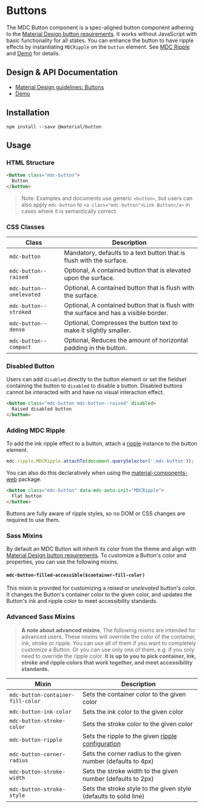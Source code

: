 <!--docs:
title: "Buttons"
layout: detail
section: components
excerpt: "Material Design-styled buttons."
iconId: button
path: /catalog/buttons/
-->

# Buttons

<!--<div class="article__asset">
  <a class="article__asset-link"
     href="https://material-components-web.appspot.com/button.html">
    <img src="{{ site.rootpath }}/images/mdc_web_screenshots/buttons.png" width="363" alt="Buttons screenshot">
  </a>
</div>-->

The MDC Button component is a spec-aligned button component adhering to the
[Material Design button requirements](https://material.io/guidelines/components/buttons.html).
It works without JavaScript with basic functionality for all states.
You can enhance the button to have ripple effects by instantiating `MDCRipple` on
the `button` element. See [MDC Ripple](https://github.com/material-components/material-components-web/tree/master/packages/mdc-ripple) and [Demo](https://material-components-web.appspot.com/button.html) for details.

## Design & API Documentation

<ul class="icon-list">
  <li class="icon-list-item icon-list-item--spec">
    <a href="https://material.io/guidelines/components/buttons.html">Material Design guidelines: Buttons</a>
  </li>
  <li class="icon-list-item icon-list-item--link">
    <a href="https://material-components-web.appspot.com/button.html">Demo</a>
  </li>
</ul>

## Installation

```
npm install --save @material/button
```

## Usage

### HTML Structure
```html
<button class="mdc-button">
  Button
</button>
```

> Note: Examples and documents use generic `<button>`, but users can also apply
`mdc-button` to `<a class="mdc-button">Link Button</a>` in cases where it is
semantically correct.

### CSS Classes

| Class                 | Description                                             |
| --------------------- | ------------------------------------------------------- |
| `mdc-button`          | Mandatory, defaults to a text button that is flush with the surface.|
| `mdc-button--raised`  | Optional, A contained button that is elevated upon the surface.   |
| `mdc-button--unelevated`  | Optional, A contained button that is flush with the surface.  |
| `mdc-button--stroked`  | Optional, A contained button that is flush with the surface and has a visible border. |
| `mdc-button--dense`   | Optional, Compresses the button text to make it slightly smaller. |
| `mdc-button--compact` | Optional, Reduces the amount of horizontal padding in the button. |


### Disabled Button

Users can add `disabled` directly to the button element or set the fieldset containing
the button to `disabled` to disable a button. Disabled buttons cannot be interacted
with and have no visual interaction effect.

```html
<button class="mdc-button mdc-button--raised" disabled>
  Raised disabled button
</button>
```

### Adding MDC Ripple

To add the ink ripple effect to a button, attach a [ripple](../mdc-ripple) instance to the
button element.

```js
mdc.ripple.MDCRipple.attachTo(document.querySelector('.mdc-button'));
```

You can also do this declaratively when using the [material-components-web](../material-components-web) package.

```html
<button class="mdc-button" data-mdc-auto-init="MDCRipple">
  Flat button
</button>
```

Buttons are fully aware of ripple styles, so no DOM or CSS changes are required to use them.

### Sass Mixins

By default an MDC Button will inherit its color from the theme and align with [Material Design button requirements](https://material.io/guidelines/components/buttons.html). To customize a Button's color and properties, you can use the following mixins.

#### `mdc-button-filled-accessible($container-fill-color)`

This mixin is provided for customizing a *raised* or *unelevated* button's color. It changes the Button's
container color to the given color, and updates the Button's ink and ripple color to meet accessibility standards.

### Advanced Sass Mixins

> **A note about advanced mixins**, The following mixins are intended for advanced users. These mixins will override the color of the container, ink, stroke or ripple. You can use all of them if you want to completely customize a Button. Or you can use only one of them, e.g. if you only need to override the ripple color. **It is up to you to pick container, ink, stroke and ripple colors that work together, and meet accessibility standards.**

| Mixin                 | Description                                             |
| --------------------- | ------------------------------------------------------- |
| `mdc-button-container-fill-color` | Sets the container color to the given color |
| `mdc-button-ink-color` | Sets the ink color to the given color |
| `mdc-button-stroke-color` | Sets the stroke color to the given color |
| `mdc-button-ripple` | Sets the ripple to the given [ripple configuration](https://github.com/material-components/material-components-web/blob/master/packages/mdc-ripple/README.md) |
| `mdc-button-corner-radius` | Sets the corner radius to the given number (defaults to 4px) |
| `mdc-button-stroke-width` | Sets the stroke width to the given number (defaults to 2px) |
| `mdc-button-stroke-style` | Sets the stroke style to the given style (defaults to solid line) |


